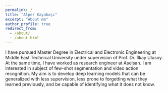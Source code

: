 ```yaml
---
permalink: /
title: "Alper Kayabaşı"
excerpt: "About me"
author_profile: true
redirect_from: 
  - /about/
  - /about.html
---
```


I have pursued Master Degree in Electrical and Electronic Engineering at Middle East Technical University under supervision of Prof. Dr. İlkay Ulusoy. At the same time, I have worked as research engineer at Aselsan. I am interested in subject of few-shot segmentation and video action recognition. My aim is to develop deep learning models that can be generalized with less supervision, less prone to forgetting what they learned previously, and be capable of identifying what it does not know.
